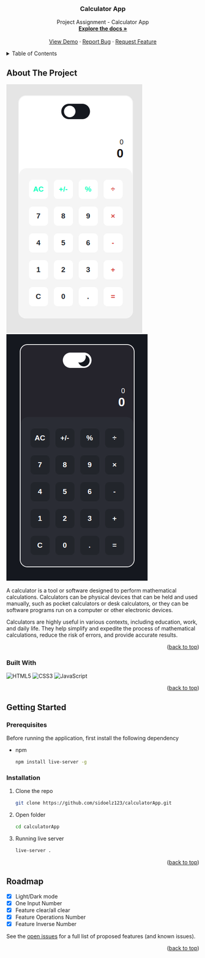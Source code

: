 
<a name="readme-top"></a>



<!-- PROJECT LOGO -->
<br />
<div align="center">
<h3 align="center">Calculator App</h3>

  <p align="center">
    Project Assignment - Calculator App
    <br />
    <a href="https://github.com/sidoelz123/calculatorApp"><strong>Explore the docs »</strong></a>
    <br />
    <br />
    <a href="https://github.com/github_username/repo_name">View Demo</a>
    ·
    <a href="https://github.com/sidoelz123/calculatorApp/issues">Report Bug</a>
    ·
    <a href="https://github.com/sidoelz123/calculatorApp/issues">Request Feature</a>
  </p>
</div>



<!-- TABLE OF CONTENTS -->
<details>
  <summary>Table of Contents</summary>
  <ol>
    <li>
      <a href="#about-the-project">About The Project</a>
      <ul>
        <li><a href="#built-with">Built With</a></li>
      </ul>
    </li>
    <li>
      <a href="#getting-started">Getting Started</a>
      <ul>
        <li><a href="#prerequisites">Prerequisites</a></li>
        <li><a href="#installation">Installation</a></li>
      </ul>
    </li>
    <li><a href="#roadmap">Roadmap</a></li>
  </ol>
</details>



<!-- ABOUT THE PROJECT -->
## About The Project

![Alt text](img/image.png)
![Alt text](img/dark.png)

A calculator is a tool or software designed to perform mathematical calculations. Calculators can be physical devices that can be held and used manually, such as pocket calculators or desk calculators, or they can be software programs run on a computer or other electronic devices.

Calculators are highly useful in various contexts, including education, work, and daily life. They help simplify and expedite the process of mathematical calculations, reduce the risk of errors, and provide accurate results.

<p align="right">(<a href="#readme-top">back to top</a>)</p>



### Built With
![HTML5](https://img.shields.io/badge/html5-%23E34F26.svg?style=for-the-badge&logo=html5&logoColor=white)
![CSS3](https://img.shields.io/badge/css-%231572B6.svg?style=for-the-badge&logo=css3&logoColor=white)
![JavaScript](https://img.shields.io/badge/javascript-%23323330.svg?style=for-the-badge&logo=javascript&logoColor=%23F7DF1E)


<p align="right">(<a href="#readme-top">back to top</a>)</p>



<!-- GETTING STARTED -->
## Getting Started

### Prerequisites

Before running the application, first install the following dependency
* npm
  ```sh
  npm install live-server -g
  ```

### Installation

1. Clone the repo
   ```sh
   git clone https://github.com/sidoelz123/calculatorApp.git
   ```
2. Open folder
   ```sh
   cd calculatorApp
   ```
3. Running live server
   ```sh
   live-server .
   ```

<p align="right">(<a href="#readme-top">back to top</a>)</p>


<!-- ROADMAP -->
## Roadmap

- [x] Light/Dark mode
- [x] One Input Number
- [x] Feature clear/all clear
- [x] Feature Operations Number
- [x] Feature Inverse Number

See the [open issues](https://github.com/github_username/repo_name/issues) for a full list of proposed features (and known issues).

<p align="right">(<a href="#readme-top">back to top</a>)</p>

